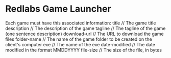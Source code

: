# Redlabs Game Launcher

Each game must have this associated information:
 title // The game title
 description // The description of the game
 tagline // The tagline of the game (one sentence description)
 download-url // The URL to download the game files
 folder-name // The name of the game folder to be created on the client's computer
 exe // The name of the exe
 date-modified // The date modified in the format MMDDYYYY
 file-size // The size of the file, in bytes
